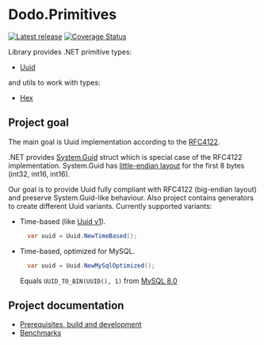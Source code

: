# Dodo.Primitives

[![Latest release](https://img.shields.io/badge/nuget-2.0.0-alpha2-blue?&kill_cache=1)](https://www.nuget.org/packages/Dodo.Primitives/2.0.0-alpha2)
[![Coverage Status](https://coveralls.io/repos/github/dodopizza/primitives/badge.svg?branch=refs/tags/2.0.0-alpha2&kill_cache=1)](https://coveralls.io/github/dodopizza/primitives?branch=refs/tags/2.0.0-alpha2)

Library provides .NET primitive types:

-   [Uuid](./src/Dodo.Primitives/Uuid.cs)

and utils to work with types:

-   [Hex](./src/Dodo.Primitives/Hex.cs)

## Project goal

The main goal is Uuid implementation according to the [RFC4122](https://tools.ietf.org/html/rfc4122).

.NET provides [System.Guid](https://docs.microsoft.com/en-us/dotnet/api/system.guid) struct which is special case of the RFC4122 implementation. System.Guid has [little-endian layout](https://github.com/dotnet/runtime/blob/v7.0.0/src/libraries/System.Private.CoreLib/src/System/Guid.cs#L30-L32) for the first 8 bytes (int32, int16, int16).

Our goal is to provide Uuid fully compliant with RFC4122 (big-endian layout) and preserve System.Guid-like behaviour. Also project contains generators to create different Uuid variants. Currently supported variants:

-   Time-based (like [Uuid v1](https://tools.ietf.org/html/rfc4122#section-4.1.3)).

    ```csharp
      var uuid = Uuid.NewTimeBased();
    ```

-   Time-based, optimized for MySQL.

    ```csharp
      var uuid = Uuid.NewMySqlOptimized();
    ```

    Equals `UUID_TO_BIN(UUID(), 1)` from [MySQL 8.0](https://dev.mysql.com/doc/refman/8.0/en/miscellaneous-functions.html#function_uuid-to-bin)

## Project documentation

-   [Prerequisites, build and development](https://github.com/dodopizza/primitives/wiki/Prerequisites,-build-and-development)
-   [Benchmarks](https://github.com/dodopizza/primitives/wiki/Benchmarks)
